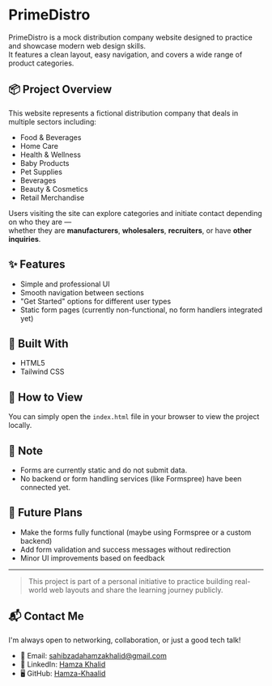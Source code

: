 # PrimeDistro

PrimeDistro is a mock distribution company website designed to practice and showcase modern web design skills.  
It features a clean layout, easy navigation, and covers a wide range of product categories.

## 📦 Project Overview

This website represents a fictional distribution company that deals in multiple sectors including:

- Food & Beverages
- Home Care
- Health & Wellness
- Baby Products
- Pet Supplies
- Beverages
- Beauty & Cosmetics
- Retail Merchandise

Users visiting the site can explore categories and initiate contact depending on who they are —  
whether they are **manufacturers**, **wholesalers**, **recruiters**, or have **other inquiries**.

## ✨ Features

- Simple and professional UI
- Smooth navigation between sections
- "Get Started" options for different user types
- Static form pages (currently non-functional, no form handlers integrated yet)

## 🔧 Built With

- HTML5
- Tailwind CSS

## 🚀 How to View

You can simply open the `index.html` file in your browser to view the project locally.

## 📌 Note

- Forms are currently static and do not submit data.
- No backend or form handling services (like Formspree) have been connected yet.

## 🎯 Future Plans

- Make the forms fully functional (maybe using Formspree or a custom backend)
- Add form validation and success messages without redirection
- Minor UI improvements based on feedback

---

> This project is part of a personal initiative to practice building real-world web layouts and share the learning journey publicly.


## 📬 Contact Me

I'm always open to networking, collaboration, or just a good tech talk!

- 📧 Email: [sahibzadahamzakhalid@gmail.com](mailto:sahibzadahamzakhalid@gmail.com)
- 💼 LinkedIn: [Hamza Khalid](https://www.linkedin.com/in/hamza-khalid-05b657297/)
- 🖥️ GitHub: [Hamza-Khaalid](https://github.com/Hamza-Khaalid)

